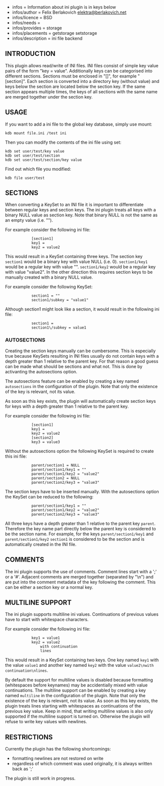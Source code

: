 - infos = Information about ini plugin is in keys below
- infos/author = Felix Berlakovich <elektra@berlakovich.net>
- infos/licence = BSD
- infos/needs =
- infos/provides = storage
- infos/placements = getstorage setstorage
- infos/description = ini file backend

## INTRODUCTION ##

This plugin allows read/write of INI files. INI files consist of simple
key value pairs of the form "key = value". Additionally keys can be
categorised into different sections. Sections must be enclosed in "[]",
for example "[section]". Each section is converted into a directory key
(without value) and keys below the section are located below the section
key. If the same section appears multiple times, the keys of all sections
with the same name are merged together under the section key.

## USAGE ##

If you want to add a ini file to the global key database, simply use mount:

    kdb mount file.ini /test ini

Then you can modify the contents of the ini file using set:

    kdb set user/test/key value
    kdb set user/test/section
    kdb set user/test/section/key value

Find out which file you modified:

    kdb file user/test


## SECTIONS ##

When converting a KeySet to an INI file it is important to differentiate between
regular keys and section keys. The ini plugin treats all keys with a binary NULL
value as section key. Note that binary NULL is not the same as an empty value (i.e. "").

For example consider the following ini file:

				[section1]
				key1 =
				key2 = value2
			
This would result in a KeySet containing three keys. The section key `section1` would be
a binary key with value NULL (i.e. 0). `section1/key1` would be a regular key with value "".
`section1/key2` would be a regular key with value "value2". In the other direction this requires
section keys to be manually created with a binary NULL value.  

For example consider the following KeySet:

				section1 = ""
				section1/subkey = "value1"
				
Although section1 might look like a section, it would result in the following ini file:

				section1 =
				section1\/subkey = value1

### AUTOSECTIONS ###

Creating the section keys manually can be cumbersome. This is especially true because
KeySets resulting in INI files usually do not contain keys with a depth greater than
1 relative to the parent key. For that reason a good guess can be made what should be
sections and what not. This is done by activanting the autosections option. 

The autosections feature can be enabled by creating a key named `autosections` 
in the configuration of the plugin. Note that only the existence of the key is relevant, not its value.

As soon as this key exists, the plugin will automatically create section keys for keys
with a depth greater than 1 relative to the parent key.	

For example consider the following ini file:

				[section1]
				key1 =
				key2 = value2
				[section2]
				key3 = value3
				
Without the autosections option the following KeySet is required to create this ini file:

				parent/section1 = NULL
				parent/section1/key1 = ""
				parent/section1/key2 = "value2"
				parent/section2 = NULL
				parent/section2/key3 = "value3"

The section keys have to be inserted manually. With the autosections option the KeySet can
be reduced to the following:

				parent/section1/key1 = ""
				parent/section1/key2 = "value2"
				parent/section2/key3 = "value3"

All three keys have a depth greater than 1 relative to the parent key `parent`. Therefore
the key name part directly below the parent key is considered to be the section name.
For example, for the keys `parent/section1/key1` and `parent/section1/key2` `section1` is considered
to be the section and is automatically created in the INI file.


## COMMENTS ##

The ini plugin supports the use of comments. Comment lines start with
a ';' or a '#'. Adjacent comments are merged together (separated by
"\n") and are put into the comment metadata of the key following the
comment. This can be either a section key or a normal key.



## MULTILINE SUPPORT ##

The ini plugin supports multiline ini values. Continuations of previous values
have to start with whitespace characters. 

For example consider the following ini file:

				key1 = value1
				key2 = value2
					with continuation
					lines

This would result in a KeySet containing two keys. One key named `key1` with the value `value1` and 
another key named `key2` with the value `value2\nwith continuation\nlines`.

By default the support for multiline values is disabled because formatting 
(whitespaces before keynames) may be accidentially mixed with value continuations. 
The multiline support can be enabled by creating a key named `multiline` in the configuration 
of the plugin. Note that only the existence of the key is relevant, not its value. As soon as this
key exists, the plugin treats lines starting with whitespaces as continuations of the previous key value.
Keep in mind, that writing multiline values is also only supported if the multiline support is turned on.
Otherwise the plugin will refuse to write key values with newlines.



## RESTRICTIONS ##

Currently the plugin has the following shortcomings:

- formatting newlines are not restored on write
- regardless of which comment was used originally, it is always written
  back as ';'

The plugin is still work in progress.
